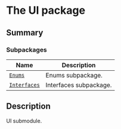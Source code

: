 # The UI package

<a id="summary"></a>

## Summary

### Subpackages

| Name | Description |
|--------------------------------------------------------------------------------------------------|------------------------|
| [`Enums`](Enums/index.md#module-ansys.mechanical.stubs.Ansys.Mechanical.UI.Enums)                | Enums subpackage.      |
| [`Interfaces`](Interfaces/index.md#module-ansys.mechanical.stubs.Ansys.Mechanical.UI.Interfaces) | Interfaces subpackage. |

<a id="description"></a>

## Description

UI submodule.

<!-- !! processed by numpydoc !! -->
